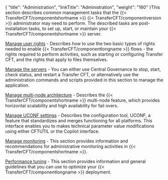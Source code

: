 {
    "title": "Administration",
    "linkTitle": "Administration",
    "weight": "160"
}This section describes common management tasks that the {{< TransferCFT/componentshortname  >}} {{< TransferCFT/componentversion  >}} administrator may need to perform. The described tasks are post-installation tasks, to set up, start, or maintain your {{< TransferCFT/componentshortname  >}} server.

[Manage user rights](../internal_a_m_start_here/user_rights_overview) - Describes how to use the two basic types of rights needed to enable {{< TransferCFT/componentlongname  >}} flows - the rights required to perform activities, such as starting or configuring Transfer CFT, and the rights that apply to files themselves.

[Manage the servers](start_stop_cft) - You can either use Central Governance to stop, start, check status, and restart a Transfer CFT, or alternatively use the administration commands and scripts provided in this section to manage the application.

[Manage multi-node architecture](../about_multinode) - Describes the {{< TransferCFT/componentshortname  >}} multi-node feature, which provides horizontal scalability and high availability for fail overs.

[Manage UCONF settings](uconf) - Describes the configuration tool, UCONF, a feature that standardizes and merges functioning for all platforms. This interface enables you to
makes technical parameter value modifications using either CFTUTIL or
the Copilot interface.

[Manage monitoring](admin_monitoring_intro) - This section provides information and recommendations for administrative monitoring activities in {{< TransferCFT/componentshortname  >}}.

[Performance tuning]() - This section provides information and general guidelines that you can use to optimize your {{< TransferCFT/componentlongname  >}} deployment.
